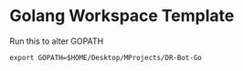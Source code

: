 # Golang Workspace Template

Run this to alter GOPATH

`export GOPATH=$HOME/Desktop/MProjects/DR-Bot-Go`
